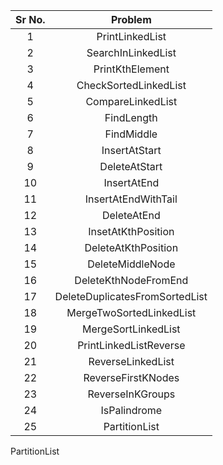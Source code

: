 | Sr No. | Problem | 
| :-------------: | :-------------: | 
| 1 | PrintLinkedList |
| 2 | SearchInLinkedList |
| 3 | PrintKthElement |
| 4 | CheckSortedLinkedList |
| 5 | CompareLinkedList |
| 6 | FindLength|
| 7 | FindMiddle |
| 8 | InsertAtStart |
| 9 | DeleteAtStart |
| 10 | InsertAtEnd |
| 11 | InsertAtEndWithTail |
| 12 | DeleteAtEnd |
| 13 | InsetAtKthPosition |
| 14 | DeleteAtKthPosition |
| 15 | DeleteMiddleNode |
| 16 | DeleteKthNodeFromEnd |
| 17 | DeleteDuplicatesFromSortedList |
| 18 | MergeTwoSortedLinkedList |
| 19 | MergeSortLinkedList |
| 20 | PrintLinkedListReverse |
| 21 | ReverseLinkedList |
| 22 | ReverseFirstKNodes |
| 23 | ReverseInKGroups |
| 24 | IsPalindrome |
| 25 | PartitionList |
PartitionList
